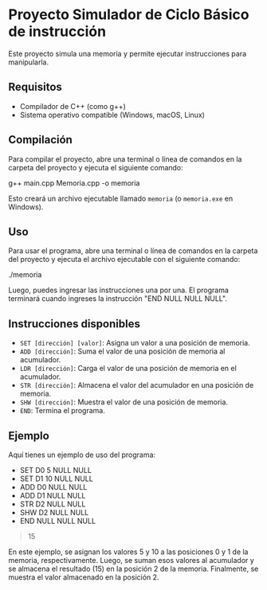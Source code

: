 # Proyecto Simulador de Ciclo Básico de instrucción

Este proyecto simula una memoria y permite ejecutar instrucciones para manipularla.

## Requisitos

- Compilador de C++ (como g++)
- Sistema operativo compatible (Windows, macOS, Linux)

## Compilación

Para compilar el proyecto, abre una terminal o línea de comandos en la carpeta del proyecto y ejecuta el siguiente comando:

g++ main.cpp Memoria.cpp -o memoria


Esto creará un archivo ejecutable llamado `memoria` (o `memoria.exe` en Windows).

## Uso

Para usar el programa, abre una terminal o línea de comandos en la carpeta del proyecto y ejecuta el archivo ejecutable con el siguiente comando:

./memoria


Luego, puedes ingresar las instrucciones una por una. El programa terminará cuando ingreses la instrucción "END NULL NULL NULL".

## Instrucciones disponibles

- `SET [dirección] [valor]`: Asigna un valor a una posición de memoria.
- `ADD [dirección]`: Suma el valor de una posición de memoria al acumulador.
- `LDR [dirección]`: Carga el valor de una posición de memoria en el acumulador.
- `STR [dirección]`: Almacena el valor del acumulador en una posición de memoria.
- `SHW [dirección]`: Muestra el valor de una posición de memoria.
- `END`: Termina el programa.

## Ejemplo

Aquí tienes un ejemplo de uso del programa:

- SET  D0 5 NULL NULL
- SET D1 10 NULL NULL
- ADD D0 NULL NULL
- ADD D1 NULL NULL
- STR D2 NULL NULL
- SHW D2 NULL NULL
- END NULL NULL NULL

> 15

En este ejemplo, se asignan los valores 5 y 10 a las posiciones 0 y 1 de la memoria, respectivamente. Luego, se suman esos valores al acumulador y se almacena el resultado (15) en la posición 2 de la memoria. Finalmente, se muestra el valor almacenado en la posición 2.
